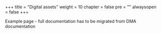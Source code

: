 +++
title = "Digital assets"
weight = 10
chapter = false
pre = ""
alwaysopen = false
+++

Example page - full documentation has to be migrated from DMA documentation